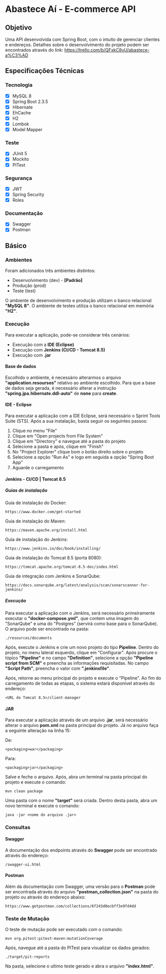

# Abastece Aí - E-commerce API

## Objetivo
Uma API desenvolvida com Spring Boot, com o intuito de gerenciar clientes e endereços.
Detalhes sobre o desenvolvimento do projeto podem ser encontrados através do link:
https://trello.com/b/QFxkC8vU/abastece-a%C3%AD

## Especificações Técnicas
### Tecnologia
- [X] MySQL 8
- [X] Spring Boot 2.3.5
- [X] Hibernate
- [X] EhCache
- [X] H2
- [X] Lombok
- [X] Model Mapper

### Teste
- [X] JUnit 5
- [X] Mockito
- [X] PITest

### Segurança
- [X] JWT
- [X] Spring Security
- [X] Roles

### Documentação
- [X] Swagger
- [X] Postman

## Básico

### Ambientes

Foram adicionados três ambientes distintos:

- Desenvolvimento (dev) - **[Padrão]**
- Produção (prod)
- Teste (test)

O ambiente de desenvolvimento e produção utilizam o banco relacional **"MySQL 8"**.
O ambiente de testes utiliza o banco relacional em memória **"H2"**. 

### Execução

Para executar a aplicação, pode-se considerar três cenários:

- Execução com a **IDE (Eclipse)**
- Execução com **Jenkins (CI/CD - Tomcat 8.5)**
- Execução com **.jar**

#### Base de dados

Escolhido o ambiente, é necessário alterarmos o arquivo **"application.resourses"** relativo ao ambiente escolhido. Para que a base de dados seja gerada,  é necessário alterar a instrução  **"spring.jpa.hibernate.ddl-auto"** de **none** para **create**.

#### IDE - Eclipse
Para executar a aplicação com a IDE Eclipse, será necessário o Sprint Tools Suite (STS). Após a sua instalação, basta seguir os seguintes passos:

 1. Clique no menu "File"
 2. Clique em "Open projects from File System"
 3. Clique em "Directory" e navegue até a pasta do projeto
 4. Selecione a pasta e após, clique em "Finish"
 5. No "Project Explorer" clique bom o botão direito sobre o projeto
 6. Selecione a opção "Run As" e logo em seguida a opção "Spring Boot App"
 7. Aguarde o carregamento

#### Jenkins - CI/CD | Tomcat 8.5
##### Guias de instalação
Guia de instalação do Docker:
```
https://www.docker.com/get-started
```

Guia de instalação do Maven:
```
https://maven.apache.org/install.html
```

Guia de instalação do Jenkins:
```
https://www.jenkins.io/doc/book/installing/
```

Guia de instalação do Tomcat 8.5 (porta 8080):
```
https://tomcat.apache.org/tomcat-8.5-doc/index.html
```

Guia de integração com Jenkins e SonarQube:
```
https://docs.sonarqube.org/latest/analysis/scan/sonarscanner-for-jenkins/
```

##### Execução
Para executar a aplicação com o Jenkins, será necessário primeiramente executar o **"docker-compose.yml"**, que contem uma imagem do "SonarQube" e uma do "Postgres" (servirá como base para o SonarQube). 
O arquivo pode ser encontrado na pasta:
```
./resources/documents
```

Após, execute o Jenkins e crie um novo projeto do tipo **Pipeline**. 
Dentro do projeto, no menu lateral esquerdo, clique em "Configurar". Após procure o tópico **"Pipeline"** e no campo **"Definition"**, selecione a opção **"Pipeline script from SCM"** e preencha as informações requisitadas.
No campo **"Script Path"**, preencha o valor com **".jenkinsfile"**.

Após, retorne ao menu principal do projeto e execute o "Pipeline".
Ao fim do carregamento de todas as etapas, o sistema estará disponível através do endereço:
```
<URL do Tomcat 8.5>/client-manager
```

#### JAR
Para executar a aplicação através de um arquivo **.jar**, será necessário alterar o arquivo **pom.xml** na pasta principal do projeto.  Já no arquivo faça a seguinte alteração na linha 15:

De:
```
<packaging>war</packaging>
```
Para:
```
<packaging>jar</packaging>
```
Salve e feche o arquivo. 
Após, abra um terminal na pasta principal do projeto e execute o comando:
```
mvn clean package
```

Uma pasta com o nome **"target"** será criada. Dentro desta pasta, abra um novo terminal e execute o comando:
```
java -jar <nome do arquivo .jar>
``` 

### Consultas

#### Swagger
A documentação dos endpoints através do **Swagger** pode ser encontrado através do endereço: 
```
/swagger-ui.html
```

#### Postman
Além da documentação com Swagger, uma versão para o **Postman** pode ser encontrada através do arquivo **"postman_collection.json"** na pasta do projeto ou através do endereço abaixo:
```
https://www.getpostman.com/collections/6f243d0ecbff3e9fd4dd
```

### Teste de Mutação

O teste de mutação pode ser executado com o comando:
```
mvn org.pitest:pitest-maven:mutationCoverage
```
Após, navegue até a pasta do PITest para visualizar os dados gerados:
```
./target/pit-reports
```
Na pasta, selecione o ultimo teste gerado e abra o arquivo **"index.html"**.
